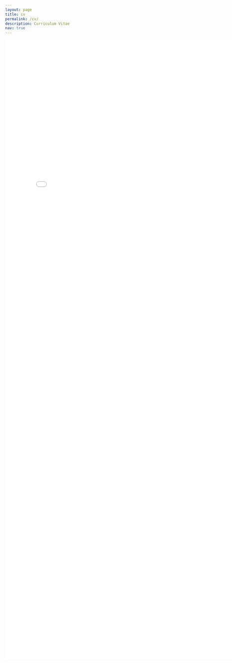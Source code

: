 ```yaml
---
layout: page
title: cv
permalink: /cv/
description: Curriculum Vitae
nav: true
---
```


<embed src="../assets/pdf/Academic_Curriculum_Vitae_Dec_2020.pdf" type="application/pdf" width="800" height="2000">
